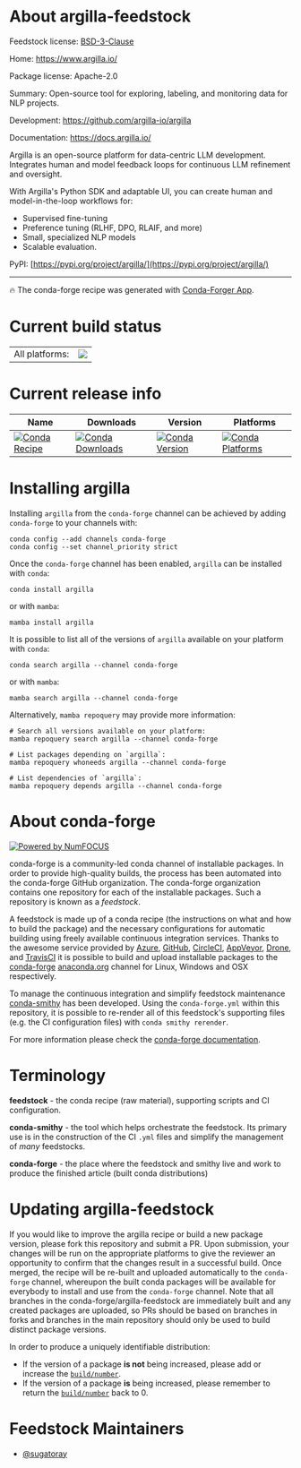 About argilla-feedstock
=======================

Feedstock license: [BSD-3-Clause](https://github.com/conda-forge/argilla-feedstock/blob/main/LICENSE.txt)

Home: https://www.argilla.io/

Package license: Apache-2.0

Summary: Open-source tool for exploring, labeling, and monitoring data for NLP projects.

Development: https://github.com/argilla-io/argilla

Documentation: https://docs.argilla.io/

Argilla is an open-source platform for data-centric LLM development.
Integrates human and model feedback loops for continuous LLM refinement and oversight.

With Argilla's Python SDK and adaptable UI, you can create human and model-in-the-loop workflows for:

- Supervised fine-tuning
- Preference tuning (RLHF, DPO, RLAIF, and more)
- Small, specialized NLP models
- Scalable evaluation.

PyPI: [https://pypi.org/project/argilla/](https://pypi.org/project/argilla/)

---
:fire: The conda-forge recipe was generated with [Conda-Forger App](https://sugatoray-conda-forger.streamlit.app/).


Current build status
====================


<table><tr><td>All platforms:</td>
    <td>
      <a href="https://dev.azure.com/conda-forge/feedstock-builds/_build/latest?definitionId=21711&branchName=main">
        <img src="https://dev.azure.com/conda-forge/feedstock-builds/_apis/build/status/argilla-feedstock?branchName=main">
      </a>
    </td>
  </tr>
</table>

Current release info
====================

| Name | Downloads | Version | Platforms |
| --- | --- | --- | --- |
| [![Conda Recipe](https://img.shields.io/badge/recipe-argilla-green.svg)](https://anaconda.org/conda-forge/argilla) | [![Conda Downloads](https://img.shields.io/conda/dn/conda-forge/argilla.svg)](https://anaconda.org/conda-forge/argilla) | [![Conda Version](https://img.shields.io/conda/vn/conda-forge/argilla.svg)](https://anaconda.org/conda-forge/argilla) | [![Conda Platforms](https://img.shields.io/conda/pn/conda-forge/argilla.svg)](https://anaconda.org/conda-forge/argilla) |

Installing argilla
==================

Installing `argilla` from the `conda-forge` channel can be achieved by adding `conda-forge` to your channels with:

```
conda config --add channels conda-forge
conda config --set channel_priority strict
```

Once the `conda-forge` channel has been enabled, `argilla` can be installed with `conda`:

```
conda install argilla
```

or with `mamba`:

```
mamba install argilla
```

It is possible to list all of the versions of `argilla` available on your platform with `conda`:

```
conda search argilla --channel conda-forge
```

or with `mamba`:

```
mamba search argilla --channel conda-forge
```

Alternatively, `mamba repoquery` may provide more information:

```
# Search all versions available on your platform:
mamba repoquery search argilla --channel conda-forge

# List packages depending on `argilla`:
mamba repoquery whoneeds argilla --channel conda-forge

# List dependencies of `argilla`:
mamba repoquery depends argilla --channel conda-forge
```


About conda-forge
=================

[![Powered by
NumFOCUS](https://img.shields.io/badge/powered%20by-NumFOCUS-orange.svg?style=flat&colorA=E1523D&colorB=007D8A)](https://numfocus.org)

conda-forge is a community-led conda channel of installable packages.
In order to provide high-quality builds, the process has been automated into the
conda-forge GitHub organization. The conda-forge organization contains one repository
for each of the installable packages. Such a repository is known as a *feedstock*.

A feedstock is made up of a conda recipe (the instructions on what and how to build
the package) and the necessary configurations for automatic building using freely
available continuous integration services. Thanks to the awesome service provided by
[Azure](https://azure.microsoft.com/en-us/services/devops/), [GitHub](https://github.com/),
[CircleCI](https://circleci.com/), [AppVeyor](https://www.appveyor.com/),
[Drone](https://cloud.drone.io/welcome), and [TravisCI](https://travis-ci.com/)
it is possible to build and upload installable packages to the
[conda-forge](https://anaconda.org/conda-forge) [anaconda.org](https://anaconda.org/)
channel for Linux, Windows and OSX respectively.

To manage the continuous integration and simplify feedstock maintenance
[conda-smithy](https://github.com/conda-forge/conda-smithy) has been developed.
Using the ``conda-forge.yml`` within this repository, it is possible to re-render all of
this feedstock's supporting files (e.g. the CI configuration files) with ``conda smithy rerender``.

For more information please check the [conda-forge documentation](https://conda-forge.org/docs/).

Terminology
===========

**feedstock** - the conda recipe (raw material), supporting scripts and CI configuration.

**conda-smithy** - the tool which helps orchestrate the feedstock.
                   Its primary use is in the construction of the CI ``.yml`` files
                   and simplify the management of *many* feedstocks.

**conda-forge** - the place where the feedstock and smithy live and work to
                  produce the finished article (built conda distributions)


Updating argilla-feedstock
==========================

If you would like to improve the argilla recipe or build a new
package version, please fork this repository and submit a PR. Upon submission,
your changes will be run on the appropriate platforms to give the reviewer an
opportunity to confirm that the changes result in a successful build. Once
merged, the recipe will be re-built and uploaded automatically to the
`conda-forge` channel, whereupon the built conda packages will be available for
everybody to install and use from the `conda-forge` channel.
Note that all branches in the conda-forge/argilla-feedstock are
immediately built and any created packages are uploaded, so PRs should be based
on branches in forks and branches in the main repository should only be used to
build distinct package versions.

In order to produce a uniquely identifiable distribution:
 * If the version of a package **is not** being increased, please add or increase
   the [``build/number``](https://docs.conda.io/projects/conda-build/en/latest/resources/define-metadata.html#build-number-and-string).
 * If the version of a package **is** being increased, please remember to return
   the [``build/number``](https://docs.conda.io/projects/conda-build/en/latest/resources/define-metadata.html#build-number-and-string)
   back to 0.

Feedstock Maintainers
=====================

* [@sugatoray](https://github.com/sugatoray/)

